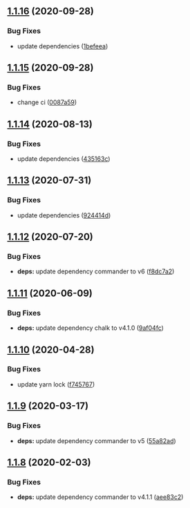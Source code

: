 ## [1.1.16](https://github.com/JimmyBeldone/mk-react-comp/compare/v1.1.15...v1.1.16) (2020-09-28)


### Bug Fixes

* update dependencies ([1befeea](https://github.com/JimmyBeldone/mk-react-comp/commit/1befeeae5ab96f9a711372a7c202308f6a23fd98))

## [1.1.15](https://github.com/JimmyBeldone/mk-react-comp/compare/v1.1.14...v1.1.15) (2020-09-28)


### Bug Fixes

* change ci ([0087a59](https://github.com/JimmyBeldone/mk-react-comp/commit/0087a59e83cc2cd1bd00285739e02a0b4940db02))

## [1.1.14](https://github.com/JimmyBeldone/mk-react-comp/compare/v1.1.13...v1.1.14) (2020-08-13)


### Bug Fixes

* update dependencies ([435163c](https://github.com/JimmyBeldone/mk-react-comp/commit/435163c0712abc95bbe70c99ecbacc6596191853))

## [1.1.13](https://github.com/JimmyBeldone/mk-react-comp/compare/v1.1.12...v1.1.13) (2020-07-31)


### Bug Fixes

* update dependencies ([924414d](https://github.com/JimmyBeldone/mk-react-comp/commit/924414d500265d7863fd4cdcf7fb0622e873cde3))

## [1.1.12](https://github.com/JimmyBeldone/mk-react-comp/compare/v1.1.11...v1.1.12) (2020-07-20)


### Bug Fixes

* **deps:** update dependency commander to v6 ([f8dc7a2](https://github.com/JimmyBeldone/mk-react-comp/commit/f8dc7a2ea927c7d819654dfea5df96a53a02ca62))

## [1.1.11](https://github.com/JimmyBeldone/mk-react-comp/compare/v1.1.10...v1.1.11) (2020-06-09)


### Bug Fixes

* **deps:** update dependency chalk to v4.1.0 ([9af04fc](https://github.com/JimmyBeldone/mk-react-comp/commit/9af04fc5c6e31e2d8a1d3c8df6859c9bc64462b3))

## [1.1.10](https://github.com/JimmyBeldone/mk-react-comp/compare/v1.1.9...v1.1.10) (2020-04-28)


### Bug Fixes

* update yarn lock ([f745767](https://github.com/JimmyBeldone/mk-react-comp/commit/f745767fddf25129e6e44debf0e21d4407db9c6d))

## [1.1.9](https://github.com/JimmyBeldone/mk-react-comp/compare/v1.1.8...v1.1.9) (2020-03-17)


### Bug Fixes

* **deps:** update dependency commander to v5 ([55a82ad](https://github.com/JimmyBeldone/mk-react-comp/commit/55a82ad))

## [1.1.8](https://github.com/JimmyBeldone/mk-react-comp/compare/v1.1.7...v1.1.8) (2020-02-03)


### Bug Fixes

* **deps:** update dependency commander to v4.1.1 ([aee83c2](https://github.com/JimmyBeldone/mk-react-comp/commit/aee83c2))
